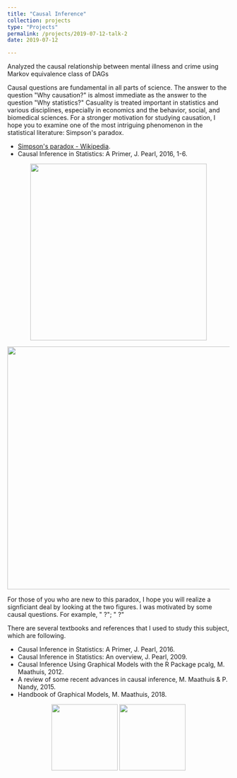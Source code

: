 ```yaml
---
title: "Causal Inference"
collection: projects
type: "Projects"
permalink: /projects/2019-07-12-talk-2
date: 2019-07-12

---
```


Analyzed the causal relationship between mental illness and crime using Markov equivalence class of DAGs  

Causal questions are fundamental in all parts of science. The answer to the question "Why causation?" is almost immediate as the answer to the question "Why statistics?" Casuality is treated important in statistics and various disciplines, especially in economics and the behavior, social, and biomedical sciences. For a stronger motivation for studying causation, I hope you to examine one of the most intriguing phenomenon in the statistical literature: Simpson's paradox.  

* [Simpson's paradox - Wikipedia](https://en.wikipedia.org/wiki/Simpson%27s_paradox).  
* Causal Inference in Statistics: A Primer, J. Pearl, 2016, 1-6.  


<p align="center">

  <img src="http://austinyi.github.io/images/simpson2.png" style="width:400px;"/>  

</p> 

<p align="center">
  
  <img src="http://austinyi.github.io/images/simpson1.png" style="width:550px;"/>  
  
</p> 

For those of you who are new to this paradox, I hope you will realize a signficiant deal by looking at the two figures.
I was motivated by some causal questions. For example, "  ?"; " ?"


There are several textbooks and references that I used to study this subject, which are following.
* Causal Inference in Statistics: A Primer, J. Pearl, 2016.  
* Causal Inference in Statistics: An overview, J. Pearl, 2009.  
* Causal Inference Using Graphical Models with the R Package pcalg, M. Maathuis, 2012.  
* A review of some recent advances in causal inference, M. Maathuis & P. Nandy, 2015.
* Handbook of Graphical Models, M. Maathuis, 2018.  

<p align="center">

  <img src="http://austinyi.github.io/images/primer.jpg" style="width:150px;"/>
          
  <img src="http://austinyi.github.io/images/graphical.jpg" style="width:150px;"/>

</p>
